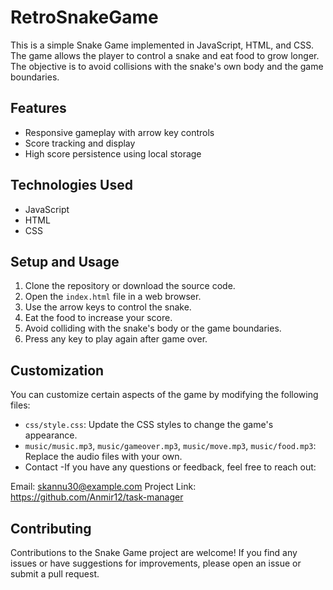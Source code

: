 # RetroSnakeGame


This is a simple Snake Game implemented in JavaScript, HTML, and CSS. The game allows the player to control a snake and eat food to grow longer. The objective is to avoid collisions with the snake's own body and the game boundaries.



## Features

- Responsive gameplay with arrow key controls
- Score tracking and display
- High score persistence using local storage

## Technologies Used

- JavaScript
- HTML
- CSS

## Setup and Usage

1. Clone the repository or download the source code.
2. Open the `index.html` file in a web browser.
3. Use the arrow keys to control the snake.
4. Eat the food to increase your score.
5. Avoid colliding with the snake's body or the game boundaries.
6. Press any key to play again after game over.

## Customization

You can customize certain aspects of the game by modifying the following files:

- `css/style.css`: Update the CSS styles to change the game's appearance.
- `music/music.mp3`, `music/gameover.mp3`, `music/move.mp3`, `music/food.mp3`: Replace the audio files with your own.
- Contact
-If you have any questions or feedback, feel free to reach out:

Email: skannu30@example.com
Project Link: https://github.com/Anmir12/task-manager

## Contributing

Contributions to the Snake Game project are welcome! If you find any issues or have suggestions for improvements, please open an issue or submit a pull request.


